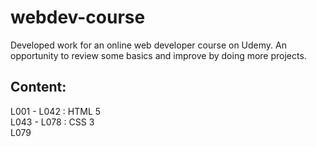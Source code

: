 # webdev-course

Developed work for an online web developer course on Udemy. An opportunity to review some basics and improve by doing more projects.

## Content:

L001 - L042 : HTML 5\
L043 - L078 : CSS 3\
L079
